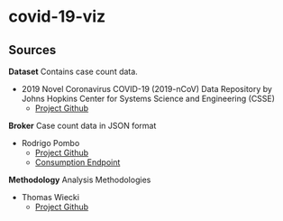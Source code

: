 # covid-19-viz
## Sources
**Dataset**
Contains case count data.
- 2019 Novel Coronavirus COVID-19 (2019-nCoV) Data Repository by Johns Hopkins Center for Systems Science and Engineering (CSSE)
    -  [Project Github](https://github.com/CSSEGISandData/COVID-19)

**Broker**
Case count data in JSON format
- Rodrigo Pombo
    - [Project Github](https://github.com/pomber/covid19)
    - [Consumption Endpoint](https://pomber.github.io/covid19/timeseries.json)

**Methodology**
Analysis Methodologies
- Thomas Wiecki
    -  [Project Github](https://github.com/twiecki/covid19)
